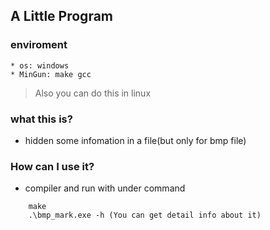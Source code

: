 ## A Little Program

### enviroment
    * os: windows
    * MinGun: make gcc

>Also you can do this in linux

### what this is?
 * hidden some infomation in a file(but only for bmp file)

### How can I use it?
 * compiler and run with under command
```
    make
    .\bmp_mark.exe -h (You can get detail info about it)
```
